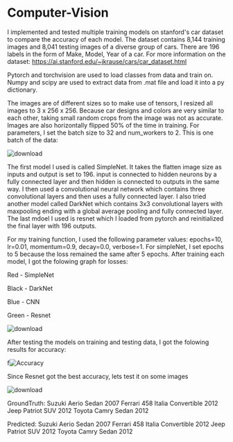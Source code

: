 # Computer-Vision

I implemented and tested multiple training models on stanford's car dataset to compare the accuracy of each model. The dataset contains 8,144 training images and 8,041 testing images of a diverse group of cars. There are 196 labels in the form of Make, Model, Year of a car. 
For more information on the dataset: https://ai.stanford.edu/~jkrause/cars/car_dataset.html

Pytorch and torchvision are used to load classes from data and train on. Numpy and scipy are used to extract data from .mat file and load it into a py dictionary.

The images are of different sizes so to make use of tensors, I resized all images to 3 x 256 x 256. Because car designs and colors are very similar to each other, taking small random crops from the image was not as accurate. Images are also horizontally flipped 50% of the time in training. For parameters, I set the batch size to 32 and num_workers to 2. This is one batch of the data:

![download](https://user-images.githubusercontent.com/105107071/173168942-d41992f3-b15b-4ed6-8c95-55a939ab81c7.png)

The first model I used is called SimpleNet. It takes the flatten image size as inputs and output is set to 196. input is connected to hidden neurons by a fully connected layer and then hidden is connected to outputs in the same way. I then used a convolutional neural network which contains three convolutional layers and then uses a fully connected layer. I also tried another model called DarkNet which contains 3x3 convolutional layers with maxpooling ending with a global average pooling and fully connected layer. The last mdoel I used is resnet which I loaded from pytorch and reinitialized the final layer with 196 outputs.

For my training function, I used the following parameter values: epochs=10, lr=0.01, momentum=0.9, decay=0.0, verbose=1. For simpleNet, I set epochs to 5 because the loss remained the same after 5 epochs. After training each model, I got the folowing graph for losses:

Red - SimpleNet

Black - DarkNet

Blue - CNN

Green - Resnet

![download](https://user-images.githubusercontent.com/105107071/173172740-b8f130cd-05b0-445a-b731-6094b11f59c8.png)

After testing the models on training and testing data, I got the folowing results for accuracy:

f![Accuracy](https://user-images.githubusercontent.com/105107071/173174067-61091b17-2244-432b-9448-4d13ce8c3075.png)

Since Resnet got the best accuracy, lets test it on some images

![download](https://user-images.githubusercontent.com/105107071/173174140-968a8f62-6d56-45a3-8142-281cf9c35dd3.png)

GroundTruth:  Suzuki Aerio Sedan 2007 Ferrari 458 Italia Convertible 2012 Jeep Patriot SUV 2012 Toyota Camry Sedan 2012

Predicted:  Suzuki Aerio Sedan 2007 Ferrari 458 Italia Convertible 2012 Jeep Patriot SUV 2012 Toyota Camry Sedan 2012

